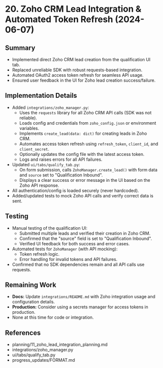 # 20. Zoho CRM Lead Integration & Automated Token Refresh (2024-06-07)

## Summary
- Implemented direct Zoho CRM lead creation from the qualification UI tab.
- Replaced unreliable SDK with robust requests-based integration.
- Automated OAuth2 access token refresh for seamless API usage.
- Ensured user feedback in the UI for Zoho lead creation success/failure.

## Implementation Details
- Added `integrations/zoho_manager.py`:
  - Uses the `requests` library for all Zoho CRM API calls (SDK was not reliable).
  - Loads config and credentials from `zoho_config.json` or environment variables.
  - Implements `create_lead(data: dict)` for creating leads in Zoho CRM.
  - Automates access token refresh using `refresh_token`, `client_id`, and `client_secret`.
  - Optionally updates the config file with the latest access token.
  - Logs and raises errors for all API failures.
- Updated `ui/tabs/qualify_tab.py`:
  - On form submission, calls `ZohoManager.create_lead()` with form data and `source` set to "Qualification Inbound".
  - Displays a clear success or error message in the UI based on the Zoho API response.
- All authentication/config is loaded securely (never hardcoded).
- Added/updated tests to mock Zoho API calls and verify correct data is sent.

## Testing
- Manual testing of the qualification UI:
  - Submitted multiple leads and verified their creation in Zoho CRM.
  - Confirmed that the "source" field is set to "Qualification Inbound".
  - Verified UI feedback for both success and error cases.
- Automated tests for `ZohoManager` (with API mocking):
  - Token refresh logic.
  - Error handling for invalid tokens and API failures.
- Confirmed that no SDK dependencies remain and all API calls use requests.

## Remaining Work
- **Docs:** Update `integrations/README.md` with Zoho integration usage and configuration details.
- **Production:** Consider using a secrets manager for access tokens in production.
- None at this time for code or integration.

## References
- planning/11_zoho_lead_integration_planning.md
- integrations/zoho_manager.py
- ui/tabs/qualify_tab.py
- progress_updates/FORMAT.md 